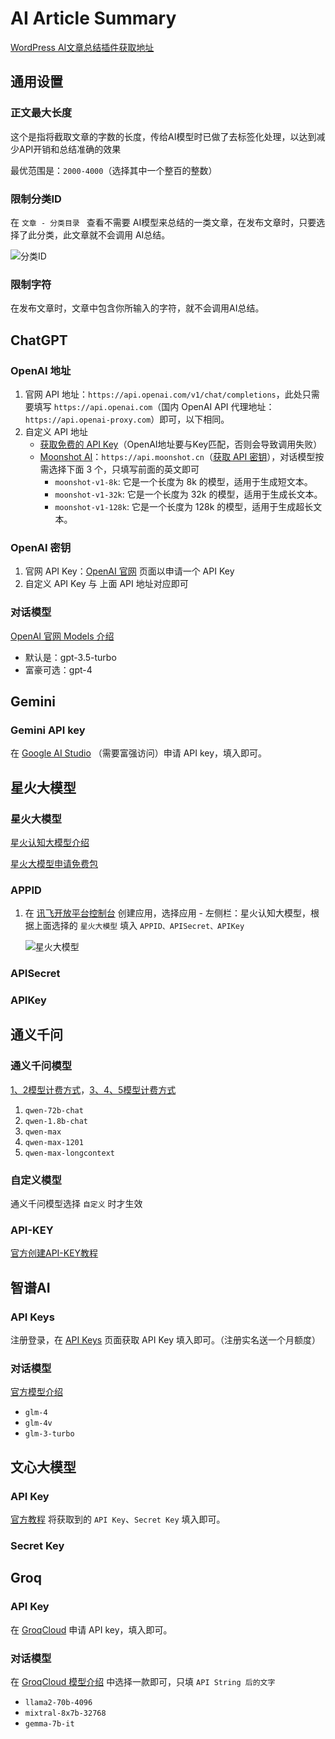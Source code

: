 # AI Article Summary

[WordPress AI文章总结插件获取地址](https://www.wangdu.site/course/2050.html)

## 通用设置

### 正文最大长度

这个是指将截取文章的字数的长度，传给AI模型时已做了去标签化处理，以达到减少API开销和总结准确的效果

最优范围是：`2000-4000`（选择其中一个整百的整数）

### 限制分类ID

在 `文章 - 分类目录 ` 查看不需要 AI模型来总结的一类文章，在发布文章时，只要选择了此分类，此文章就不会调用 AI总结。

![分类ID](https://usacdn.wangdu.site/file/blog-cdn/WP-CDN-02/2024/202403201132225.webp)

### 限制字符

在发布文章时，文章中包含你所输入的字符，就不会调用AI总结。

## ChatGPT

### OpenAI 地址

1. 官网 API 地址：`https://api.openai.com/v1/chat/completions`，此处只需要填写 `https://api.openai.com`（国内 OpenAI API 代理地址：`https://api.openai-proxy.com`）即可，以下相同。
2. 自定义 API 地址
   - [获取免费的 API Key](https://www.wangdu.site/software/ai/1955.html)（OpenAI地址要与Key匹配，否则会导致调用失败）
   - [Moonshot AI](https://platform.moonshot.cn/docs/api-reference)：`https://api.moonshot.cn`（[获取 API 密钥](https://platform.moonshot.cn/docs/docs#%E8%8E%B7%E5%8F%96-api-%E5%AF%86%E9%92%A5)），对话模型按需选择下面 3 个，只填写前面的英文即可
     - `moonshot-v1-8k`: 它是一个长度为 8k 的模型，适用于生成短文本。
     - `moonshot-v1-32k`: 它是一个长度为 32k 的模型，适用于生成长文本。
     - `moonshot-v1-128k`: 它是一个长度为 128k 的模型，适用于生成超长文本。

### OpenAI 密钥

1. 官网 API Key：[OpenAI 官网](https://platform.openai.com/account/api-keys) 页面以申请一个 API Key
2. 自定义 API Key 与 上面 API 地址对应即可

### 对话模型

[OpenAI 官网 Models 介绍](https://platform.openai.com/docs/models/gpt-4-and-gpt-4-turbo)

- 默认是：gpt-3.5-turbo
- 富豪可选：gpt-4

## Gemini

### Gemini API key

在 [Google AI Studio](https://aistudio.google.com/app/apikey) （需要富强访问）申请 API key，填入即可。

## 星火大模型

### 星火大模型

[星火认知大模型介绍](https://www.xfyun.cn/doc/spark/Web.html#_1-%E6%8E%A5%E5%8F%A3%E8%AF%B4%E6%98%8E)

[星火大模型申请免费包](https://xinghuo.xfyun.cn/sparkapi?scr=price)

### APPID

1. 在 [讯飞开放平台控制台](https://console.xfyun.cn/app/myapp) 创建应用，选择应用 - 左侧栏：星火认知大模型，根据上面选择的 `星火大模型` 填入 `APPID、APISecret、APIKey`

   ![星火大模型](https://usacdn.wangdu.site/file/blog-cdn/WP-CDN-02/2024/202403201355663.webp)

### APISecret

### APIKey

## 通义千问

### 通义千问模型

[1、2模型计费方式](https://help.aliyun.com/zh/dashscope/developer-reference/tongyi-qianwen-7b-14b-72b-metering-and-billing)，[3、4、5模型计费方式](https://help.aliyun.com/zh/dashscope/developer-reference/tongyi-thousand-questions-metering-and-billing)

1. `qwen-72b-chat`
2. `qwen-1.8b-chat`
3. `qwen-max`
4. `qwen-max-1201`
5. `qwen-max-longcontext`

### 自定义模型

通义千问模型选择 `自定义` 时才生效

### API-KEY

[官方创建API-KEY教程](https://help.aliyun.com/zh/dashscope/developer-reference/activate-dashscope-and-create-an-api-key)

## 智谱AI

### API Keys

注册登录，在 [API Keys](https://open.bigmodel.cn/usercenter/apikeys) 页面获取 API Key 填入即可。（注册实名送一个月额度）

### 对话模型

[官方模型介绍](https://open.bigmodel.cn/dev/api#language)

- `glm-4`
- `glm-4v`
- `glm-3-turbo`

## 文心大模型

### API Key

[官方教程](https://cloud.baidu.com/doc/WENXINWORKSHOP/s/flfmc9do2#api-%E8%B0%83%E7%94%A8%E6%B5%81%E7%A8%8B%E7%AE%80%E4%BB%8B) 将获取到的 `API Key`、`Secret Key` 填入即可。

### Secret Key

## Groq

### API Key

在 [GroqCloud](https://console.groq.com/keys) 申请 API key，填入即可。

### 对话模型

在 [GroqCloud 模型介绍](https://console.groq.com/docs/models) 中选择一款即可，只填 `API String 后的文字`

- `llama2-70b-4096`
- `mixtral-8x7b-32768`
- `gemma-7b-it`